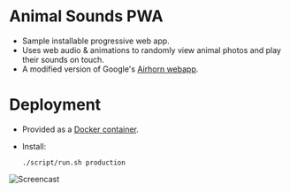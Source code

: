 # Animal Sounds PWA
- Sample installable progressive web app.
- Uses web audio & animations to randomly view animal photos and play their sounds on touch.
- A modified version of Google's [Airhorn webapp](https://github.com/GoogleChromeLabs/airhorn).

# Deployment
- Provided as a [Docker container](https://hub.docker.com/repository/docker/myuserindocker/animalsounds-webapp).
- Install:

    `./script/run.sh production`

![Screencast](./documentation/screencast.gif)